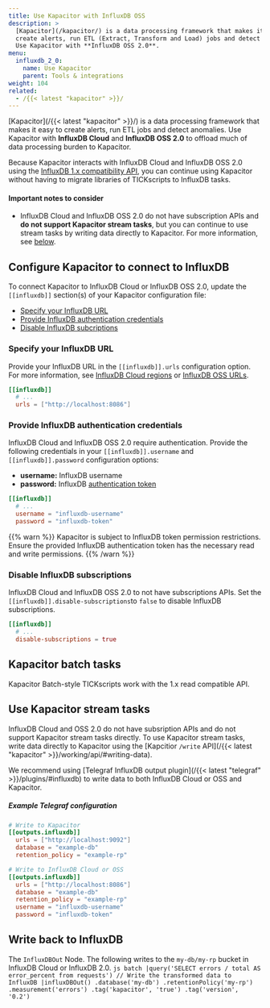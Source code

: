 ```yaml
---
title: Use Kapacitor with InfluxDB OSS
description: >
  [Kapacitor](/kapacitor/) is a data processing framework that makes it easy to
  create alerts, run ETL (Extract, Transform and Load) jobs and detect anomalies.
  Use Kapacitor with **InfluxDB OSS 2.0**.
menu:
  influxdb_2_0:
    name: Use Kapacitor
    parent: Tools & integrations
weight: 104
related:
  - /{{< latest "kapacitor" >}}/
---
```


[Kapacitor](/{{< latest "kapacitor" >}}/) is a data processing framework that makes
it easy to create alerts, run ETL jobs and detect anomalies.
Use Kapacitor with **InfluxDB Cloud** and **InfluxDB OSS 2.0** to offload much of
data processing burden to Kapacitor.

Because Kapacitor interacts with InfluxDB Cloud and InfluxDB OSS 2.0 using the
[InfluxDB 1.x compatibility API](/influxdb/v2.0/reference/api/influxdb-1x/),
you can continue using Kapacitor without having to migrate libraries of
TICKscripts to InfluxDB tasks.

#### Important notes to consider
- InfluxDB Cloud and InfluxDB OSS 2.0 do not have subscription APIs and
  **do not support Kapacitor stream tasks**, but you can continue to use stream
  tasks by writing data directly to Kapacitor.
  For more information, see [below](#).

## Configure Kapacitor to connect to InfluxDB
To connect Kapacitor to InfluxDB Cloud or InfluxDB OSS 2.0, update the `[[influxdb]]`
section(s) of your Kapacitor configuration file:

- [Specify your InfluxDB URL](#specify-your-influxdb-url)
- [Provide InfluxDB authentication credentials](#provide-influxdb-authentication-credentials)
- [Disable InfluxDB subcriptions](#disable-influxdb-subscriptions)

### Specify your InfluxDB URL
Provide your InfluxDB URL in the `[[influxdb]].urls` configuration option.
For more information, see [InfluxDB Cloud regions](/influxdb/cloud/reference/regions/)
or [InfluxDB OSS URLs](/influxdb/v2.0/reference/urls/).

```toml
[[influxdb]]
  # ...
  urls = ["http://localhost:8086"]
```

### Provide InfluxDB authentication credentials
InfluxDB Cloud and InfluxDB OSS 2.0 require authentication.
Provide the following credentials in your `[[influxdb]].username` and `[[influxdb]].password`
configuration options:

- **username:** InfluxDB username
- **password:** InfluxDB [authentication token](/influxdb/v2.0/security/tokens/)

```toml
[[influxdb]]
  # ...
  username = "influxdb-username"
  password = "influxdb-token"
```

{{% warn %}}
Kapacitor is subject to InfluxDB token permission restrictions.
Ensure the provided InfluxDB authentication token has the necessary read and write permissions.
{{% /warn %}}

### Disable InfluxDB subscriptions
InfluxDB Cloud and InfluxDB OSS 2.0 to not have subscriptions APIs.
Set the `[[influxdb]].disable-subscriptions`to `false` to disable InfluxDB subscriptions.

```toml
[[influxdb]]
  # ...
  disable-subscriptions = true
```

## Kapacitor batch tasks
Kapacitor Batch-style TICKscripts work with the 1.x read compatible API.

## Use Kapacitor stream tasks
InfluxDB Cloud and OSS 2.0 do not have subsription APIs and do not support Kapacitor stream tasks directly.
To use Kapacitor stream tasks, write data directly to Kapacitor using the [Kapcitior `/write` API](/{{< latest "kapacitor" >}}/working/api/#writing-data).

We recommend using [Telegraf InfluxDB output plugin](/{{< latest "telegraf" >}}/plugins/#influxdb)
to write data to both InfluxDB Cloud or OSS and Kapacitor.

##### Example Telegraf configuration
```toml
# Write to Kapacitor
[[outputs.influxdb]]
  urls = ["http://localhost:9092"]
  database = "example-db"
  retention_policy = "example-rp"

# Write to InfluxDB Cloud or OSS
[[outputs.influxdb]]
  urls = ["http://localhost:8086"]
  database = "example-db"
  retention_policy = "example-rp"
  username = "influxdb-username"
  password = "influxdb-token"
```

## Write back to InfluxDB
The `InfluxDBOut` Node. The following writes to the `my-db/my-rp` bucket in InfluxDB Cloud or InfluxDB 2.0.
    ```js
    batch
      |query('SELECT errors / total AS error_percent from requests')
      // Write the transformed data to InfluxDB
      |influxDBOut()
        .database('my-db')
        .retentionPolicy('my-rp')
        .measurement('errors')
        .tag('kapacitor', 'true')
        .tag('version', '0.2')
    ```
